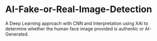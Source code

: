 # AI-Fake-or-Real-Image-Detection
A Deep Learning approach with CNN and Interpretation using XAI to determine whether the human face image provided is authentic or AI-Generated.
